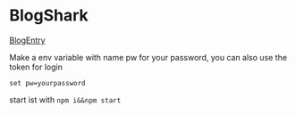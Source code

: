 # BlogShark

[BlogEntry](https://bit.ly/BlogShark2#16)

Make a env variable with name pw for your password, you can also use the token for login

`set pw=yourpassword`

start ist with `npm i&&npm start`